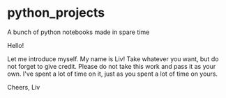 # python_projects
A bunch of python notebooks made in spare time

Hello!

Let me introduce myself. My name is Liv! 
Take whatever you want, but do not forget to give credit. Please do not take this work and pass it as your own. 
I've spent a lot of time on it, just as you spent a lot of time on yours.

Cheers,
Liv
